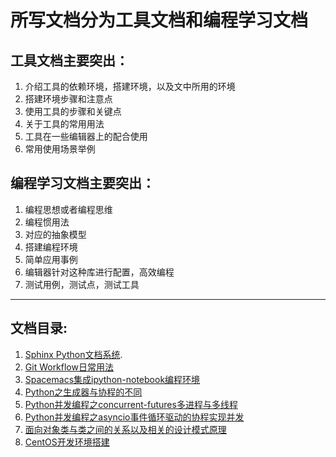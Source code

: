 
# 所写文档分为工具文档和编程学习文档

## 工具文档主要突出：

1. 介绍工具的依赖环境，搭建环境，以及文中所用的环境
2. 搭建环境步骤和注意点
3. 使用工具的步骤和关键点
4. 关于工具的常用用法
5. 工具在一些编辑器上的配合使用
6. 常用使用场景举例

## 编程学习文档主要突出：

1. 编程思想或者编程思维
2. 编程惯用法
3. 对应的抽象模型
4. 搭建编程环境
5. 简单应用事例
6. 编辑器针对这种库进行配置，高效编程
7. 测试用例，测试点，测试工具

--------------------------------
## 文档目录:

1. [Sphinx Python文档系统](./Sphinx-docs.rst).
2. [Git Workflow日常用法](./git-doc.md)
3. [Spacemacs集成ipython-notebook编程环境](./Spacemacs-notebook.md)
4. [Python之生成器与协程的不同](./generator-protocol.md)
5. [Python并发编程之concurrent-futures多进程与多线程](./concurrent-futures.md)
6. [Python并发编程之asyncio事件循环驱动的协程实现并发](./asyncio.md)
7. [面向对象类与类之间的关系以及相关的设计模式原理](./oop.md)
8. [CentOS开发环境搭建](./env.md)
